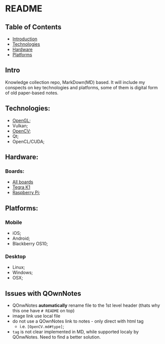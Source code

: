 # README
## Table of Contents

 - [Introduction](#intro)
 - [Technologies](#tech)
 - [Hardware](#hard)
 - [Platforms](#platforms)

## Intro  <a name="intro"></a>

Knowledge collection repo, MarkDown(MD) based. It will include my conspects on key technologies and platforms, some of them is digital form of old paper-based notes.

## Technologies: <a name="tech"></a>
 - [OpenGL](OpenGL/README.md);
 - Vulkan;
 - [OpenCV](OpenCV/README.md);
 - Qt;
 - OpenCL/CUDA;

## Hardware: <a name="hard"></a>

### Boards:
 - [All boards](Hardware/README.md)
 - [Tegra K1](Hardware/tegraK1.md)
 - [Raspberry Pi](Hardware/rpicompute.md);

## Platforms: <a name="platforms"></a>

### Mobile

- iOS;
- Android;
- Blackberry OS10;

### Desktop 
 
 - Linux;
 - Windows;
 - OSX;


## Issues with QOwnNotes <a name="qownnotes"></a>

- QOnwNotes **automatically** rename file to the 1st level header (thats why this one have `# README` on top)
- image link use local file
- do not use a QOwnNotes link to notes - only direct with html tag
    - i.e. `[OpenCV.md#type]`;
- `tag` is not clear implemented in MD, while supported localy by QOnwNotes. Need to find a better solution.
